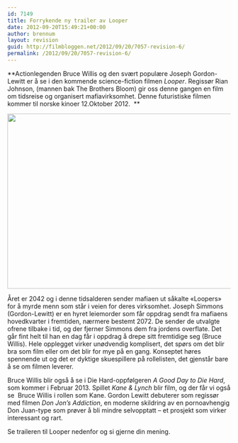 ```yaml
---
id: 7149
title: Forrykende ny trailer av Looper
date: 2012-09-20T15:49:21+00:00
author: brennum
layout: revision
guid: http://filmbloggen.net/2012/09/20/7057-revision-6/
permalink: /2012/09/20/7057-revision-6/
---
```

**Actionlegenden Bruce Willis og den svært populære Joseph Gordon-Lewitt er å se i den kommende science-fiction filmen _Looper_. Regissør Rian Johnson, (mannen bak The Brothers Bloom) gir oss denne gangen en film om tidsreise og organisert mafiavirksomhet. Denne futuristiske filmen kommer til norske kinoer 12.Oktober 2012.  **

<a href="http://filmbloggen.net/?attachment_id=7144" rel="attachment wp-att-7144"><img class="alignnone size-large wp-image-7144" src="http://filmbloggen.net/wp-content/uploads//2012/09/looper_2012-2-2022x1289-620x395.jpg" alt="" width="620" height="395" /></a>

Året er 2042 og i denne tidsalderen sender mafiaen ut såkalte &laquo;Loopers&raquo; for å myrde menn som står i veien for deres virksomhet. Joseph Simmons (Gordon-Lewitt) er en hyret leiemorder som får oppdrag sendt fra mafiaens hovedkvarter i fremtiden, nærmere bestemt 2072. De sender de utvalgte ofrene tilbake i tid, og der fjerner Simmons dem fra jordens overflate. Det går fint helt til han en dag får i oppdrag å drepe sitt fremtidige seg (Bruce Willis). Hele opplegget virker unødvendig komplisert, det spørs om det blir bra som film eller om det blir for mye på en gang. Konseptet høres spennende ut og det er dyktige skuespillere på rollelisten, det gjenstår bare å se om filmen leverer.

Bruce Willis blir også å se i Die Hard-oppfølgeren _A Good Day to Die Hard_, som kommer i Februar 2013. Spillet _Kane & Lynch_ blir film, og der får vi også se  Bruce Willis i rollen som Kane. Gordon Lewitt debuterer som regissør med filmen _Don Jon&#8217;s Addiction_, en moderne skildring av en pornoavhengig Don Juan-type som prøver å bli mindre selvopptatt &#8211; et prosjekt som virker interessant og rart.

Se traileren til Looper nedenfor og si gjerne din mening.

<div class="video-shortcode">
</div>